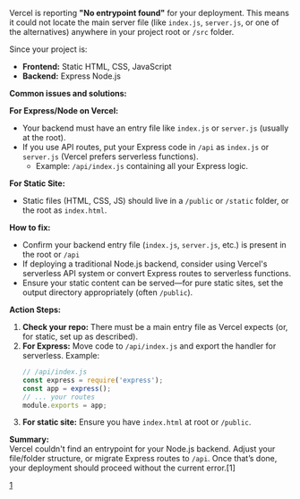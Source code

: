 Vercel is reporting **"No entrypoint found"** for your deployment. This means it could not locate the main server file (like `index.js`, `server.js`, or one of the alternatives) anywhere in your project root or `/src` folder.

Since your project is:
- **Frontend:** Static HTML, CSS, JavaScript
- **Backend:** Express Node.js

**Common issues and solutions:**

**For Express/Node on Vercel:**
- Your backend must have an entry file like `index.js` or `server.js` (usually at the root).
- If you use API routes, put your Express code in `/api` as `index.js` or `server.js` (Vercel prefers serverless functions).
  - Example: `/api/index.js` containing all your Express logic.

**For Static Site:**
- Static files (HTML, CSS, JS) should live in a `/public` or `/static` folder, or the root as `index.html`.

**How to fix:**
- Confirm your backend entry file (`index.js`, `server.js`, etc.) is present in the root or `/api`
- If deploying a traditional Node.js backend, consider using Vercel's serverless API system or convert Express routes to serverless functions.
- Ensure your static content can be served—for pure static sites, set the output directory appropriately (often `/public`).

**Action Steps:**
1. **Check your repo:** There must be a main entry file as Vercel expects (or, for static, set up as described).
2. **For Express:** Move code to `/api/index.js` and export the handler for serverless. Example:
   ```javascript
   // /api/index.js
   const express = require('express');
   const app = express();
   // ... your routes
   module.exports = app;
   ```
3. **For static site:** Ensure you have `index.html` at root or `/public`.

**Summary:**  
Vercel couldn't find an entrypoint for your Node.js backend. Adjust your file/folder structure, or migrate Express routes to `/api`. Once that’s done, your deployment should proceed without the current error.[1]

[1](https://vercel.com/etimgeorges-projects/solutionenergylimited/Cz363vckpkKpXss96ppjuFEBz1ng)
